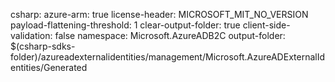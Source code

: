 csharp:
  azure-arm: true
  license-header: MICROSOFT_MIT_NO_VERSION
  payload-flattening-threshold: 1
  clear-output-folder: true
  client-side-validation: false
  namespace: Microsoft.AzureADB2C
  output-folder: $(csharp-sdks-folder)/azureadexternalidentities/management/Microsoft.AzureADExternalIdentities/Generated